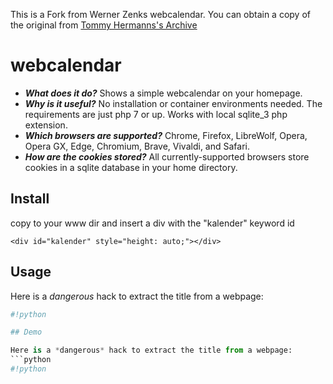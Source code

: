 This is a Fork from Werner Zenks webcalendar. You can obtain a copy of the original from [Tommy Hermanns's Archive]([https://www.mobirise-tutorials.com/Download-Archiv/](tadaa))

# webcalendar

* ***What does it do?*** Shows a simple webcalendar on your homepage.
* ***Why is it useful?*** No installation or container environments needed. The requirements are just php 7 or up. Works with local sqlite_3 php extension.
* ***Which browsers are supported?*** Chrome, Firefox, LibreWolf, Opera, Opera GX, Edge, Chromium, Brave, Vivaldi, and Safari.
* ***How are the cookies stored?*** All currently-supported browsers store cookies in a sqlite database in your home directory.

## Install
copy to your www dir and insert a div with the "kalender" keyword id
```
<div id="kalender" style="height: auto;"></div>
```

## Usage

Here is a *dangerous* hack to extract the title from a webpage:
```python
#!python

## Demo

Here is a *dangerous* hack to extract the title from a webpage:
```python
#!python
